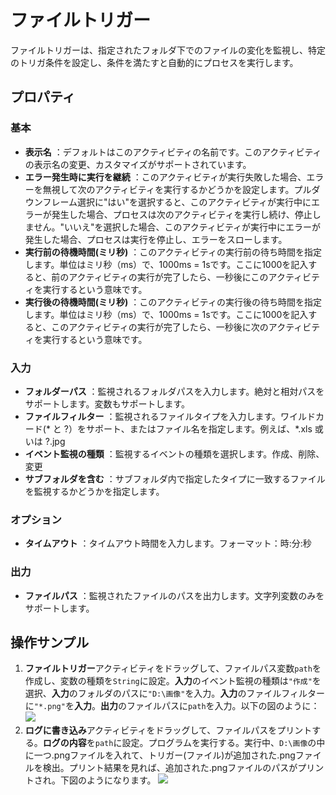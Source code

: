 # ファイルトリガー

ファイルトリガーは、指定されたフォルダ下でのファイルの変化を監視し、特定のトリガ条件を設定し、条件を満たすと自動的にプロセスを実行します。

## プロパティ

### 基本

- **表示名** ：デフォルトはこのアクティビティの名前です。このアクティビティの表示名の変更、カスタマイズがサポートされています。
- **エラー発生時に実行を継続** ：このアクティビティが実行失敗した場合、エラーを無視して次のアクティビティを実行するかどうかを設定します。プルダウンフレーム選択に"はい"を選択すると、このアクティビティが実行中にエラーが発生した場合、プロセスは次のアクティビティを実行し続け、停止しません。"いいえ"を選択した場合、このアクティビティが実行中にエラーが発生した場合、プロセスは実行を停止し、エラーをスローします。
- **実行前の待機時間(ミリ秒)** ：このアクティビティの実行前の待ち時間を指定します。単位はミリ秒（ms）で、1000ms = 1sです。ここに1000を記入すると、前のアクティビティの実行が完了したら、一秒後にこのアクティビティを実行するという意味です。
- **実行後の待機時間(ミリ秒)** ：このアクティビティの実行後の待ち時間を指定します。単位はミリ秒（ms）で、1000ms = 1sです。ここに1000を記入すると、このアクティビティの実行が完了したら、一秒後に次のアクティビティを実行するという意味です。


### 入力

- **フォルダーパス** ：監視されるフォルダパスを入力します。絶対と相対パスをサポートします。変数もサポートします。
- **ファイルフィルター** ：監視されるファイルタイプを入力します。ワイルドカード(* と ?）をサポート、またはファイル名を指定します。例えば、*.xls 或いは ?.jpg
- **イベント監視の種類** ：監視するイベントの種類を選択します。作成、削除、変更
- **サブフォルダを含む** ：サブフォルダ内で指定したタイプに一致するファイルを監視するかどうかを指定します。

### オプション

- **タイムアウト** ：タイムアウト時間を入力します。フォーマット：時:分:秒

### 出力

- **ファイルパス** ：監視されたファイルのパスを出力します。文字列変数のみをサポートします。

## 操作サンプル
1. **ファイルトリガー**アクティビティをドラッグして、ファイルパス変数`path`を作成し、変数の種類を`String`に設定。**入力**のイベント監視の種類は`"作成"`を選択、**入力**のフォルダのパスに`"D:\画像"`を入力。**入力**のファイルフィルターに`"*.png"`を**入力**。**出力**のファイルパスに`path`を入力。以下の図のように：
   ![](https://docimages.blob.core.chinacloudapi.cn/images/Activities/FileTrigger1.png)
2. **ログに書き込み**アクティビティをドラッグして、ファイルパスをプリントする。**ログの内容**を`path`に設定。プログラムを実行する。実行中、`D:\画像`の中に一つ.pngファイルを入れて、トリガー(ファイル)が追加された.pngファイルを検出。プリント結果を見れば、追加された.pngファイルのパスがプリントされ。下図のようになります。
   ![](https://docimages.blob.core.chinacloudapi.cn/images/Activities/FileTrigger2.png)
